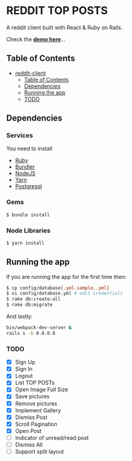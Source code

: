 # REDDIT TOP POSTS

A reddit client built with React & Ruby on Rails.

Check the **[demo here](https://reddit-client-bc.herokuapp.com/)**...

## Table of Contents

* [reddit-client](#reddit-client)
    * [Table of Contents](#table-of-contents)
    * [Dependencies](#dependencies)
    * [Running the app](#running-the-app)
    * [TODO](#todo)

## Dependencies

### Services

You need to install

- [Ruby](https://www.ruby-lang.org/)
- [Bundler](https://bundler.io/)
- [NodeJS](https://nodejs.com/)
- [Yarn](https://yarnpkg.com)
- [Postgresql](https://postgresql.org/)

### Gems

```bash
$ bundle install
```

### Node Libraries

```bash
$ yarn install
```

## Running the app

If you are running the app for the first time then:

```bash
$ cp config/database{.yml.sample,.yml}
$ vi config/database.yml # edit credentials
$ rake db:create:all
$ rake db:migrate
```

And lastly:

```bash
bin/webpack-dev-server &
rails s -b 0.0.0.0
```

### TODO

- [x] Sign Up
- [x] Sign In
- [x] Logout
- [x] List TOP POSTs
- [x] Open Image Full Size
- [x] Save pictures
- [x] Remove pictures 
- [x] Implement Gallery
- [x] Dismiss Post
- [X] Scroll Pagination
- [X] Open Post
- [ ] Indicator of unread/read post
- [ ] Dismiss All
- [ ] Support split layout
